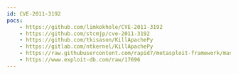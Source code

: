 ```yaml
---
id: CVE-2011-3192
pocs:
    - https://github.com/limkokhole/CVE-2011-3192
    - https://github.com/stcmjp/cve-2011-3192
    - https://github.com/tkisason/KillApachePy
    - https://gitlab.com/ntkernel/KillApachePy
    - https://raw.githubusercontent.com/rapid7/metasploit-framework/master/modules/auxiliary/dos/http/apache_range_dos.rb
    - https://www.exploit-db.com/raw/17696
---
```

